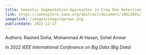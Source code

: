 ```yaml
---
title: Semantic Segmentation Approaches in Crop Row Detection
link: https://ieeexplore.ieee.org/abstract/document/10021091/
imagelink: /images/ssegcroprows.png
publishdate: 2022-12-17
---
```


Authors: Rashed Doha, Mohammad Al Hasan, Sohel Anwar

_In 2022 IEEE International Conference on Big Data (Big Data)_